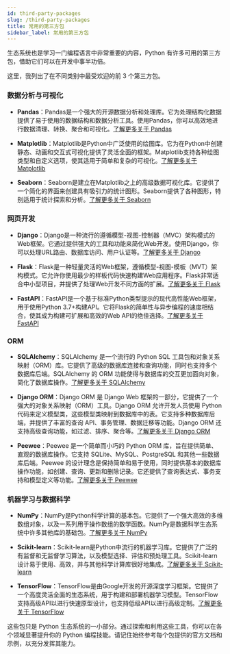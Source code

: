 ```yaml
---
id: third-party-packages
slug: /third-party-packages
title: 常用的第三方包
sidebar_label: 常用的第三方包
---
```


生态系统也是学习一门编程语言中非常重要的内容，Python 有许多可用的第三方包，借助它们可以在开发中事半功倍。

这里，我列出了在不同类别中最受欢迎的前 3 个第三方包。

### 数据分析与可视化

- **Pandas**：Pandas是一个强大的开源数据分析和处理库。它为处理结构化数据提供了易于使用的数据结构和数据分析工具。使用Pandas，你可以高效地进行数据清理、转换、聚合和可视化。[了解更多关于 Pandas](https://pandas.pydata.org/)

- **Matplotlib**：Matplotlib是Python中广泛使用的绘图库。它为在Python中创建静态、动画和交互式可视化提供了灵活全面的框架。Matplotlib支持各种绘图类型和自定义选项，使其适用于简单和复杂的可视化。[了解更多关于 Matplotlib](https://matplotlib.org/)

- **Seaborn**：Seaborn是建立在Matplotlib之上的高级数据可视化库。它提供了一个简化的界面来创建具有吸引力的统计图形。Seaborn提供了各种图形，特别适用于统计探索和分析。[了解更多关于 Seaborn](https://seaborn.pydata.org/)

### 网页开发

- **Django**：Django是一种流行的遵循模型-视图-控制器（MVC）架构模式的Web框架。它通过提供强大的工具和功能来简化Web开发。使用Django，你可以处理URL路由、数据库访问、用户认证等。[了解更多关于 Django](https://www.djangoproject.com/)

- **Flask**：Flask是一种轻量灵活的Web框架，遵循模型-视图-模板（MVT）架构模式。它允许你使用最少的样板代码快速构建Web应用程序。Flask非常适合中小型项目，并提供了处理Web开发不同方面的扩展。[了解更多关于 Flask](https://flask.palletsprojects.com/)

- **FastAPI**：FastAPI是一个基于标准Python类型提示的现代高性能Web框架，用于使用Python 3.7+构建API。它将Flask的简单性与异步编程的速度相结合，使其成为构建可扩展和高效的Web API的绝佳选择。[了解更多关于 FastAPI](https://fastapi.tiangolo.com/)

### ORM

- **SQLAlchemy**：SQLAlchemy 是一个流行的 Python SQL 工具包和对象关系映射（ORM）库。它提供了高级的数据库连接和查询功能，同时也支持多个数据库后端。SQLAlchemy 的 ORM 功能使得与数据库的交互更加面向对象，简化了数据库操作。[了解更多关于 SQLAlchemy](https://www.sqlalchemy.org/)

- **Django ORM**：Django ORM 是 Django Web 框架的一部分，它提供了一个强大的对象关系映射（ORM）工具。Django ORM 允许开发人员使用 Python 代码来定义模型类，这些模型类映射到数据库中的表。它支持多种数据库后端，并提供了丰富的查询 API、事务管理、数据迁移等功能。Django ORM 还支持高级查询功能，如过滤、排序、聚合等。[了解更多关于 Django ORM](https://docs.djangoproject.com/en/3.2/topics/db/models/)

- **Peewee**：Peewee 是一个简单而小巧的 Python ORM 库，旨在提供简单、直观的数据库操作。它支持 SQLite、MySQL、PostgreSQL 和其他一些数据库后端。Peewee 的设计理念是保持简单和易于使用，同时提供基本的数据库操作功能，如创建、查询、更新和删除记录。它还提供了查询表达式、事务支持和模型定义等功能。[了解更多关于 Peewee](http://docs.peewee-orm.com/)

### 机器学习与数据科学

- **NumPy**：NumPy是Python科学计算的基本包。它提供了一个强大高效的多维数组对象，以及一系列用于操作数组的数学函数。NumPy是数据科学生态系统中许多其他库的基础包。[了解更多关于 NumPy](https://numpy.org/)

- **Scikit-learn**：Scikit-learn是Python中流行的机器学习库。它提供了广泛的有监督和无监督学习算法，以及模型选择、评估和预处理工具。Scikit-learn设计易于使用、高效，并与其他科学计算库很好地集成。[了解更多关于 Scikit-learn](https://scikit-learn.org/)

- **TensorFlow**：TensorFlow是由Google开发的开源深度学习框架。它提供了一个高度灵活全面的生态系统，用于构建和部署机器学习模型。TensorFlow支持高级API以进行快速原型设计，也支持低级API以进行高级定制。[了解更多关于 TensorFlow](https://www.tensorflow.org/)

这些包只是 Python 生态系统的一小部分。通过探索和利用这些工具，你可以在各个领域显著提升你的 Python 编程技能。请记住始终参考每个包提供的官方文档和示例，以充分发挥其能力。
